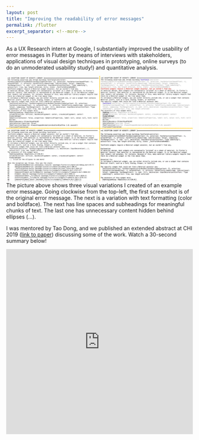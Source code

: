 ```yaml
---
layout: post
title: "Improving the readability of error messages"
permalink: /flutter
excerpt_separator: <!--more-->
---
```


As a UX Research intern at Google, I substantially improved the usability of error messages in Flutter by means of interviews with stakeholders, applications of visual design techniques in prototyping, online surveys (to do an unmoderated usability study!) and quantitative analysis.

<img src="/assets/flutter/variations.png" /><!--more-->
The picture above shows three visual variations I created of an example error message. Going clockwise from the top-left, the first screenshot is of the original error message. The next is a variation with text formatting (color and boldface). The next has line spaces and subheadings for meaningful chunks of text. The last one has unnecessary content hidden behind ellipses (…).

I was mentored by Tao Dong, and we published an extended abstract at CHI 2019 ([link to paper](/files/error-messages-chi2019-khandwala.pdf)) discussing some of the work. Watch a 30-second summary below!
<iframe width="100%" height="500px" src="https://www.youtube.com/embed/Sd2UweBhUc0" frameborder="0" allow="accelerometer; autoplay; clipboard-write; encrypted-media; gyroscope; picture-in-picture" allowfullscreen></iframe>
